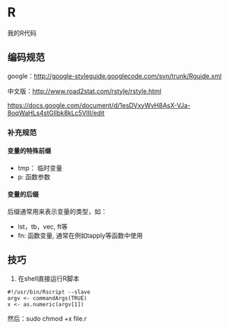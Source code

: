 R
=

我的R代码

## 编码规范

google：http://google-styleguide.googlecode.com/svn/trunk/Rguide.xml

中文版：http://www.road2stat.com/rstyle/rstyle.html

https://docs.google.com/document/d/1esDVxyWvH8AsX-VJa-8oqWaHLs4stGlIbk8kLc5VlII/edit

### 补充规范

#### 变量的特殊前缀

* tmp：   临时变量
* p:      函数参数

#### 变量的后缀

后缀通常用来表示变量的类型，如：

* lst，tb，vec, ft等
* fn: 函数变量, 通常在例如tapply等函数中使用

## 技巧

1. 在shell直接运行R脚本

```
#!/usr/bin/Rscript --slave
argv <- commandArgs(TRUE)
x <- as.numeric(argv[1])
```

然后：sudo chmod +x file.r




